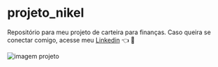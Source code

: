 # projeto_nikel

Repositório para meu projeto de carteira para finanças.
Caso queira se conectar comigo, acesse meu [Linkedin](https://www.linkedin.com/in/bruno-santos-silveira/) :point_left: :rocket:

![imagem projeto](https://drive.google.com/file/d/1yjLubxGh1MkCDjHpnk7F0a_oE2gCoJoC/view?usp=sharing)
